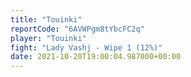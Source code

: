```yaml
---
title: "Touinki"
reportCode: "6AVWPgm8tYbcFC2q"
player: "Touinki"
fight: "Lady Vashj - Wipe 1 (12%)"
date: 2021-10-20T19:00:04.987000+00:00
---
```

